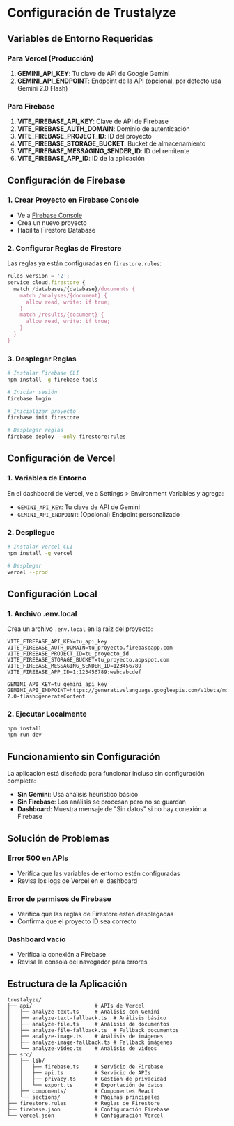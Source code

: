 # Configuración de Trustalyze

## Variables de Entorno Requeridas

### Para Vercel (Producción)

1. **GEMINI_API_KEY**: Tu clave de API de Google Gemini
2. **GEMINI_API_ENDPOINT**: Endpoint de la API (opcional, por defecto usa Gemini 2.0 Flash)

### Para Firebase

1. **VITE_FIREBASE_API_KEY**: Clave de API de Firebase
2. **VITE_FIREBASE_AUTH_DOMAIN**: Dominio de autenticación
3. **VITE_FIREBASE_PROJECT_ID**: ID del proyecto
4. **VITE_FIREBASE_STORAGE_BUCKET**: Bucket de almacenamiento
5. **VITE_FIREBASE_MESSAGING_SENDER_ID**: ID del remitente
6. **VITE_FIREBASE_APP_ID**: ID de la aplicación

## Configuración de Firebase

### 1. Crear Proyecto en Firebase Console

- Ve a [Firebase Console](https://console.firebase.google.com/)
- Crea un nuevo proyecto
- Habilita Firestore Database

### 2. Configurar Reglas de Firestore

Las reglas ya están configuradas en `firestore.rules`:

```javascript
rules_version = '2';
service cloud.firestore {
  match /databases/{database}/documents {
    match /analyses/{document} {
      allow read, write: if true;
    }
    match /results/{document} {
      allow read, write: if true;
    }
  }
}
```

### 3. Desplegar Reglas

```bash
# Instalar Firebase CLI
npm install -g firebase-tools

# Iniciar sesión
firebase login

# Inicializar proyecto
firebase init firestore

# Desplegar reglas
firebase deploy --only firestore:rules
```

## Configuración de Vercel

### 1. Variables de Entorno

En el dashboard de Vercel, ve a Settings > Environment Variables y agrega:

- `GEMINI_API_KEY`: Tu clave de API de Gemini
- `GEMINI_API_ENDPOINT`: (Opcional) Endpoint personalizado

### 2. Despliegue

```bash
# Instalar Vercel CLI
npm install -g vercel

# Desplegar
vercel --prod
```

## Configuración Local

### 1. Archivo .env.local

Crea un archivo `.env.local` en la raíz del proyecto:

```env
VITE_FIREBASE_API_KEY=tu_api_key
VITE_FIREBASE_AUTH_DOMAIN=tu_proyecto.firebaseapp.com
VITE_FIREBASE_PROJECT_ID=tu_proyecto_id
VITE_FIREBASE_STORAGE_BUCKET=tu_proyecto.appspot.com
VITE_FIREBASE_MESSAGING_SENDER_ID=123456789
VITE_FIREBASE_APP_ID=1:123456789:web:abcdef

GEMINI_API_KEY=tu_gemini_api_key
GEMINI_API_ENDPOINT=https://generativelanguage.googleapis.com/v1beta/models/gemini-2.0-flash:generateContent
```

### 2. Ejecutar Localmente

```bash
npm install
npm run dev
```

## Funcionamiento sin Configuración

La aplicación está diseñada para funcionar incluso sin configuración completa:

- **Sin Gemini**: Usa análisis heurístico básico
- **Sin Firebase**: Los análisis se procesan pero no se guardan
- **Dashboard**: Muestra mensaje de "Sin datos" si no hay conexión a Firebase

## Solución de Problemas

### Error 500 en APIs

- Verifica que las variables de entorno estén configuradas
- Revisa los logs de Vercel en el dashboard

### Error de permisos de Firebase

- Verifica que las reglas de Firestore estén desplegadas
- Confirma que el proyecto ID sea correcto

### Dashboard vacío

- Verifica la conexión a Firebase
- Revisa la consola del navegador para errores

## Estructura de la Aplicación

```
trustalyze/
├── api/                    # APIs de Vercel
│   ├── analyze-text.ts     # Análisis con Gemini
│   ├── analyze-text-fallback.ts  # Análisis básico
│   ├── analyze-file.ts     # Análisis de documentos
│   ├── analyze-file-fallback.ts  # Fallback documentos
│   ├── analyze-image.ts    # Análisis de imágenes
│   ├── analyze-image-fallback.ts # Fallback imágenes
│   └── analyze-video.ts    # Análisis de videos
├── src/
│   ├── lib/
│   │   ├── firebase.ts     # Servicio de Firebase
│   │   ├── api.ts          # Servicio de APIs
│   │   ├── privacy.ts      # Gestión de privacidad
│   │   └── export.ts       # Exportación de datos
│   ├── components/         # Componentes React
│   └── sections/           # Páginas principales
├── firestore.rules         # Reglas de Firestore
├── firebase.json           # Configuración Firebase
└── vercel.json             # Configuración Vercel
```
